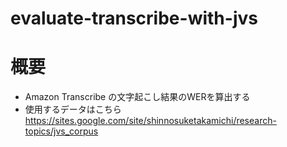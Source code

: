 # evaluate-transcribe-with-jvs

# 概要
* Amazon Transcribe の文字起こし結果のWERを算出する
* 使用するデータはこちら
https://sites.google.com/site/shinnosuketakamichi/research-topics/jvs_corpus
